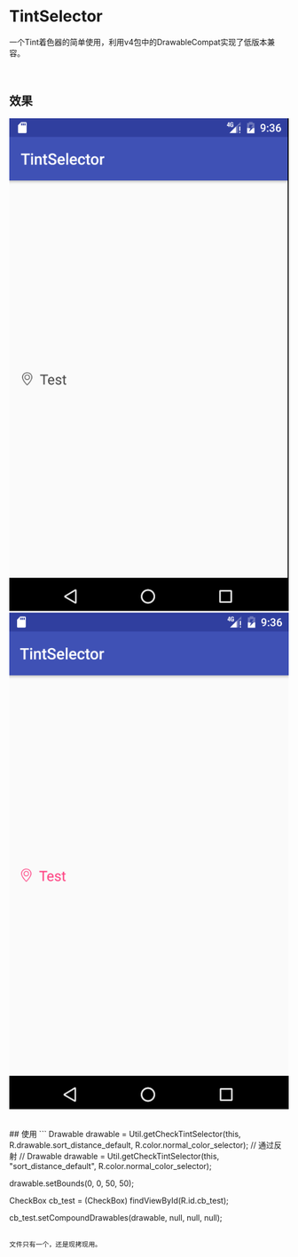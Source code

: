 # TintSelector


一个Tint着色器的简单使用，利用v4包中的DrawableCompat实现了低版本兼容。

<br>

## 效果
![](https://github.com/Yunfeng1u/TintSelector/blob/master/art/pic1.png)
![](https://github.com/Yunfeng1u/TintSelector/blob/master/art/pic2.png)

<br>
## 使用
```
   Drawable drawable = Util.getCheckTintSelector(this, R.drawable.sort_distance_default, R.color.normal_color_selector);
   // 通过反射
   // Drawable drawable = Util.getCheckTintSelector(this, "sort_distance_default", R.color.normal_color_selector);
     
   drawable.setBounds(0, 0, 50, 50);

   CheckBox cb_test = (CheckBox) findViewById(R.id.cb_test);
        
   cb_test.setCompoundDrawables(drawable, null, null, null);
```

文件只有一个，还是现拷现用。
